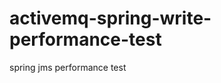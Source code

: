 activemq-spring-write-performance-test
======================================
spring jms performance test

